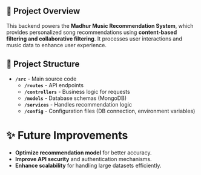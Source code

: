## **📌 Project Overview**  
This backend powers the **Madhur Music Recommendation System**, which provides personalized song recommendations using **content-based filtering and collaborative filtering**. It processes user interactions and music data to enhance user experience.  

## **📂 Project Structure**  
- **`/src`** - Main source code  
  - **`/routes`** - API endpoints  
  - **`/controllers`** - Business logic for requests  
  - **`/models`** - Database schemas (MongoDB)  
  - **`/services`** - Handles recommendation logic  
  - **`/config`** - Configuration files (DB connection, environment variables)  

# **✨ Future Improvements**  
- **Optimize recommendation model** for better accuracy.  
- **Improve API security** and authentication mechanisms.  
- **Enhance scalability** for handling large datasets efficiently.  


